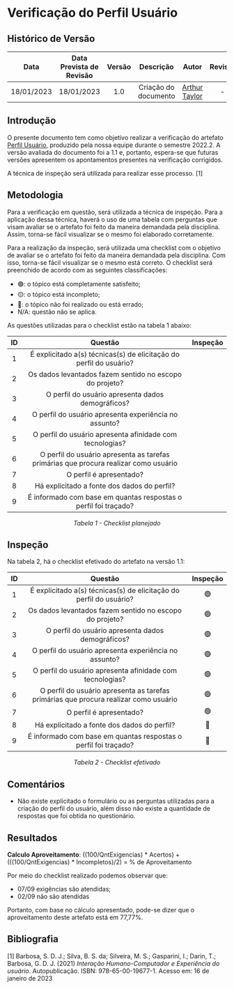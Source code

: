 # Verificação do Perfil Usuário
## <a>Histórico de Versão</a>
|    Data    | Data Prevista de Revisão | Versão |      Descrição       |                   Autor                    |                  Revisor                   |
| :--------: | :----------------------: | :----: | :------------------: | :----------------------------------------: | :----------------------------------------: |
| 18/01/2023 |        18/01/2023        |  1.0   | Criação do documento | [Arthur Taylor](https://github.com/Eruel6) | - |

## <a>Introdução</a>
O presente documento tem como objetivo realizar a verificação do artefato [Perfil Usuário](../../../Elicitacao/perfil.md), produzido pela nossa equipe durante o semestre 2022.2. A versão avaliada do documento foi a 1.1 e, portanto, espera-se que futuras versões apresentem os apontamentos presentes na verificação corrigidos.

A técnica de inspeção será utilizada para realizar esse processo. [1]

## <a>Metodologia</a>
Para a verificação em questão, será utilizada a técnica de inspeção. Para a aplicação dessa técnica, haverá o uso de uma tabela com perguntas que visam avaliar se o artefato foi feito da maneira demandada pela disciplina. Assim, torna-se fácil visualizar se o mesmo foi elaborado corretamente.

Para a realização da inspeção, será utilizada uma checklist com o objetivo de avaliar se o artefato foi feito da maneira demandada pela disciplina. Com isso, torna-se fácil visualizar se o mesmo está correto. O checklist será preenchido de acordo com as seguintes classificações:

* 🟢: o tópico está completamente satisfeito;
* 🟡: o tópico está incompleto;
* 🔴: o tópico não foi realizado ou está errado;
* N/A: questão não se aplica.

As questões utilizadas para o checklist estão na tabela 1 abaixo:

<center>

  
|  ID   |                              Questão                                                        | Inspeção |
| :---: | :-----------------------------------------------------------------------------------------: | :------: |
|   1   | É explicitado a(s) técnicas(s) de elicitação do perfil do usuário?                          |          |
|   2   |      Os dados levantados fazem sentido no escopo do projeto?                                |          |
|   3   |      O perfil do usuário apresenta dados demográficos?                                      |          |
|   4   |      O perfil do usuário apresenta experiência no assunto?                                  |          |
|   5   |      O perfil do usuário apresenta afinidade com tecnologias?                               |          |          
|   6   |      O perfil do usuário apresenta as tarefas primárias que procura realizar como usuário   |          |
|   7   |                      O perfil é apresentado?                                                |          |
|   8   |            Há explicitado a fonte dos dados do perfil?                                      |          |
|   9   |  É informado com base em quantas respostas o perfil foi traçado?                            |          |
 

  
*Tabela 1 - Checklist planejado*

</center>

## <a>Inspeção</a>

Na tabela 2, há o checklist efetivado do artefato na versão 1.1:

<center>
  
|  ID   |                              Questão                                                        | Inspeção |
| :---: | :-----------------------------------------------------------------------------------------: | :------: |
|   1   | É explicitado a(s) técnicas(s) de elicitação do perfil do usuário?                          |     🟢     |
|   2   |      Os dados levantados fazem sentido no escopo do projeto?                                |     🟢     |
|   3   |      O perfil do usuário apresenta dados demográficos?                                      |     🟢     |
|   4   |      O perfil do usuário apresenta experiência no assunto?                                  |     🟢     |
|   5   |      O perfil do usuário apresenta afinidade com tecnologias?                               |     🟢     |          
|   6   |      O perfil do usuário apresenta as tarefas primárias que procura realizar como usuário   |     🟢     |
|   7   |                      O perfil é apresentado?                                                |     🟢     |
|   8   |            Há explicitado a fonte dos dados do perfil?                                      |     🔴     |
|   9   |  É informado com base em quantas respostas o perfil foi traçado?                            |     🔴     |

*Tabela 2 - Checklist efetivado*

</center>

## <a>Comentários</a>

* Não existe explicitado o formulário ou as perguntas utilizadas para a criação do perfil do usuário, além disso não existe a quantidade de respostas que foi obtida no questionário.

  
## <a>Resultados</a>
<a>**Calculo Aproveitamento**</a>: ((100/QntExigencias) * Acertos) + (((100/QntExigencias) * Incompletos)/2) = % de Aproveitamento

Por meio do checklist realizado podemos observar que:
  
  * 07/09 exigências são atendidas;
  * 02/09 não são atendidas

Portanto, com base no cálculo apresentado, pode-se dizer que o aproveitamento deste artefato está em 77,77%.
  
## <a>Bibliografia</a>

[1] Barbosa, S. D. J.; Silva, B. S. da; Silveira, M. S.; Gasparini, I.; Darin, T.; Barbosa, G. D. J. (2021) _Interação Humano-Computador e Experiência do usuário_. Autopublicação. ISBN: 978-65-00-19677-1. Acesso em: 16 de janeiro de 2023
